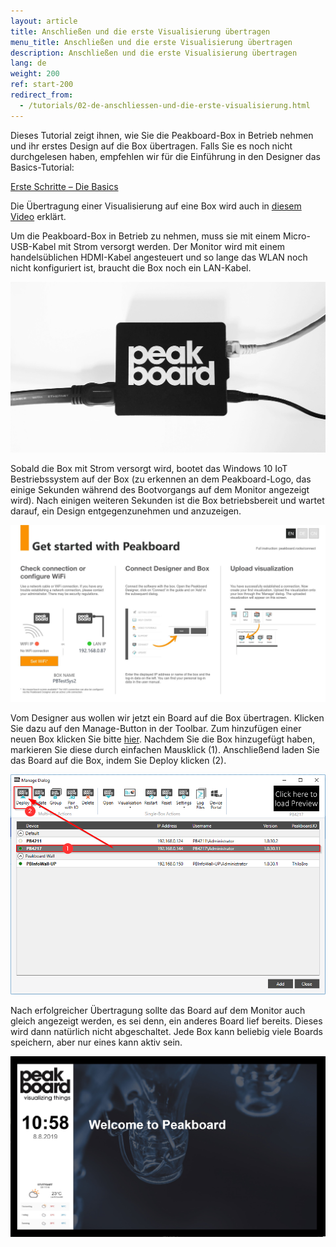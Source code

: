 ```yaml
---
layout: article
title: Anschließen und die erste Visualisierung übertragen
menu_title: Anschließen und die erste Visualisierung übertragen
description: Anschließen und die erste Visualisierung übertragen
lang: de
weight: 200
ref: start-200
redirect_from:
  - /tutorials/02-de-anschliessen-und-die-erste-visualisierung.html
---
```

Dieses Tutorial zeigt ihnen, wie Sie die Peakboard-Box in Betrieb nehmen und ihr erstes Design auf die Box übertragen. Falls Sie es noch nicht durchgelesen haben, empfehlen wir für die Einführung in den Designer das Basics-Tutorial:

[Erste Schritte – Die Basics](/tutorials/01-de-peakboard-designer-basics.html)

Die Übertragung einer Visualisierung auf eine Box wird auch in [diesem Video](/video_tutorials/19-visualisierung-installieren.html) erklärt.

Um die Peakboard-Box in Betrieb zu nehmen, muss sie mit einem Micro-USB-Kabel mit Strom versorgt werden. Der Monitor wird mit einem handelsüblichen HDMI-Kabel angesteuert und so lange das WLAN noch nicht konfiguriert ist, braucht die Box noch ein LAN-Kabel.

![image_1](/assets/images/Tutorial/Connecting/TutorialBox01.jpg)

Sobald die Box mit Strom versorgt wird, bootet das Windows 10 IoT Bestriebssystem auf der Box (zu erkennen an dem Peakboard-Logo, das einige Sekunden während des Bootvorgangs auf dem Monitor angezeigt wird). Nach einigen weiteren Sekunden ist die Box betriebsbereit und wartet darauf, ein Design entgegenzunehmen und anzuzeigen.

![image_1](/assets/images/Tutorial/Connecting/TutorialBox02.jpg)

Vom Designer aus wollen wir jetzt ein Board auf die Box übertragen. Klicken Sie dazu auf den Manage-Button in der Toolbar. Zum hinzufügen einer neuen Box klicken Sie bitte [hier](/administration/07-de-hinzufuegen.html). Nachdem Sie die Box hinzugefügt haben, markieren Sie diese durch einfachen Mausklick (1). Anschließend laden Sie das Board auf die Box, indem Sie Deploy klicken (2).

![image_1](/assets/images/Tutorial/Connecting/ErsteSchrittePBBox2.png)

Nach erfolgreicher Übertragung sollte das Board auf dem Monitor auch gleich angezeigt werden, es sei denn, ein anderes Board lief bereits. Dieses wird dann natürlich nicht abgeschaltet. Jede Box kann beliebig viele Boards speichern, aber nur eines kann aktiv sein.

![image_1](/assets/images/Tutorial/Connecting/TutorialBox05.jpg)
